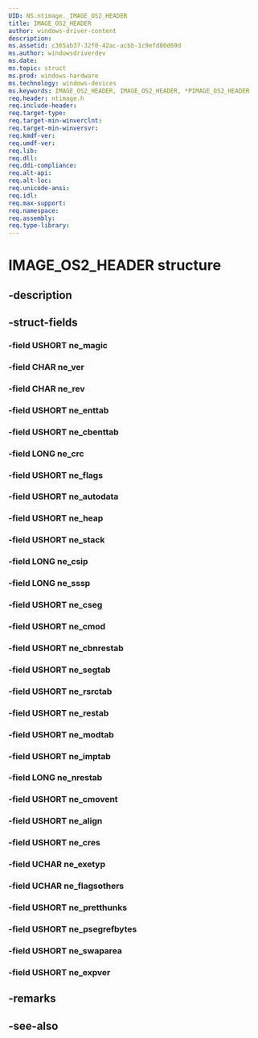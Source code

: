 ```yaml
---
UID: NS.ntimage._IMAGE_OS2_HEADER
title: IMAGE_OS2_HEADER
author: windows-driver-content
description: 
ms.assetid: c365ab37-32f0-42ac-acbb-1c9efd80d69d
ms.author: windowsdriverdev
ms.date: 
ms.topic: struct
ms.prod: windows-hardware
ms.technology: windows-devices
ms.keywords: IMAGE_OS2_HEADER, IMAGE_OS2_HEADER, *PIMAGE_OS2_HEADER
req.header: ntimage.h
req.include-header:
req.target-type:
req.target-min-winverclnt:
req.target-min-winversvr:
req.kmdf-ver:
req.umdf-ver:
req.lib:
req.dll:
req.ddi-compliance:
req.alt-api:
req.alt-loc:
req.unicode-ansi:
req.idl:
req.max-support:
req.namespace:
req.assembly:
req.type-library:
---
```


# IMAGE_OS2_HEADER structure

## -description



## -struct-fields

### -field USHORT ne_magic			
 	
### -field CHAR ne_ver			
 	
### -field CHAR ne_rev			
 	
### -field USHORT ne_enttab			
 	
### -field USHORT ne_cbenttab			
 	
### -field LONG ne_crc			
 	
### -field USHORT ne_flags			
 	
### -field USHORT ne_autodata			
 	
### -field USHORT ne_heap			
 	
### -field USHORT ne_stack			
 	
### -field LONG ne_csip			
 	
### -field LONG ne_sssp			
 	
### -field USHORT ne_cseg			
 	
### -field USHORT ne_cmod			
 	
### -field USHORT ne_cbnrestab			
 	
### -field USHORT ne_segtab			
 	
### -field USHORT ne_rsrctab			
 	
### -field USHORT ne_restab			
 	
### -field USHORT ne_modtab			
 	
### -field USHORT ne_imptab			
 	
### -field LONG ne_nrestab			
 	
### -field USHORT ne_cmovent			
 	
### -field USHORT ne_align			
 	
### -field USHORT ne_cres			
 	
### -field UCHAR ne_exetyp			
 	
### -field UCHAR ne_flagsothers			
 	
### -field USHORT ne_pretthunks			
 	
### -field USHORT ne_psegrefbytes			
 	
### -field USHORT ne_swaparea			
 	
### -field USHORT ne_expver			
 	
## -remarks

## -see-also